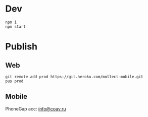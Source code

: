 # Dev

```
npm i
npm start
```

# Publish

## Web

```
git remote add prod https://git.heroku.com/mollect-mobile.git
pus prod
```

## Mobile

PhoneGap acc: info@coav.ru